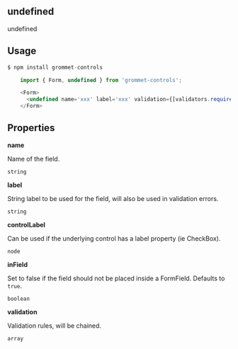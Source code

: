 ## undefined
undefined

## Usage

```javascript
$ npm install grommet-controls

    import { Form, undefined } from 'grommet-controls';

    <Form>
      <undefined name='xxx' label='xxx' validation={[validators.required()]} />
    </Form>  

```

## Properties

**name**

Name of the field.

```
string
```

**label**

String label to be used for the field, will also be used in validation errors.

```
string
```

**controlLabel**

Can be used if the underlying control has a label property (ie CheckBox).

```
node
```

**inField**

Set to false if the field should not be placed inside a FormField. Defaults to `true`.

```
boolean
```

**validation**

Validation rules, will be chained.

```
array
```
  